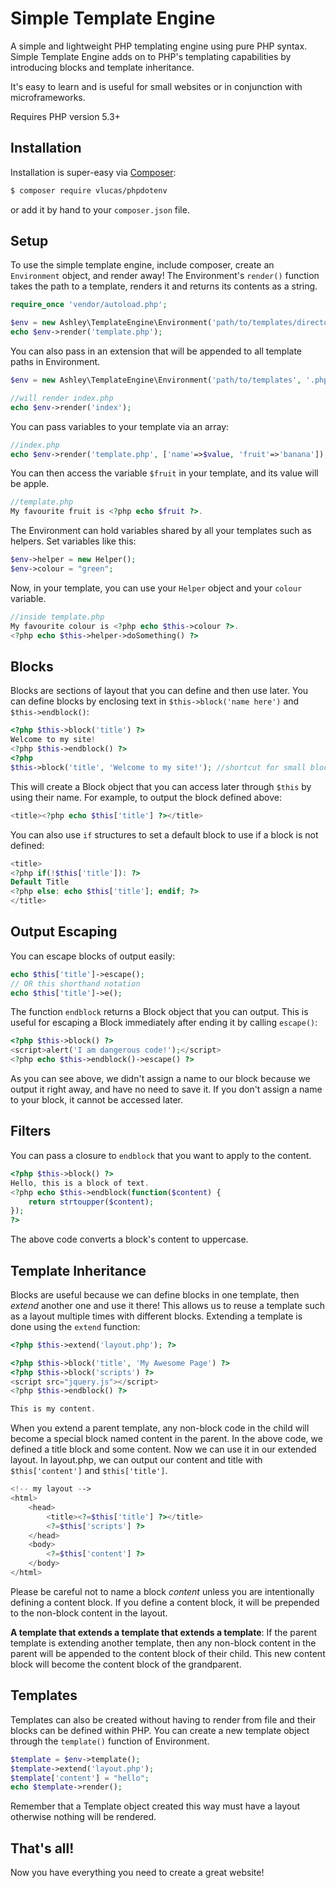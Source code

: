 Simple Template Engine
=====

A simple and lightweight PHP templating engine using pure PHP syntax.
Simple Template Engine adds on to PHP's templating capabilities by introducing blocks and template inheritance.

It's easy to learn and is useful for small websites or in conjunction with microframeworks.

Requires PHP version 5.3+


## Installation

Installation is super-easy via [Composer](https://getcomposer.org/):

```bash
$ composer require vlucas/phpdotenv
```

or add it by hand to your `composer.json` file.


## Setup

To use the simple template engine, include composer, create an `Environment` object, and render away!
The Environment's `render()` function takes the path to a template, renders it and returns its contents as a string.

```php
require_once 'vendor/autoload.php';

$env = new Ashley\TemplateEngine\Environment('path/to/templates/directory');
echo $env->render('template.php');
```

You can also pass in an extension that will be appended to all template paths in Environment.

```php
$env = new Ashley\TemplateEngine\Environment('path/to/templates', '.php');

//will render index.php
echo $env->render('index');
```

You can pass variables to your template via an array:

```php
//index.php
echo $env->render('template.php', ['name'=>$value, 'fruit'=>'banana']);
```

You can then access the variable `$fruit` in your template, and its value will be apple.

```php
//template.php
My favourite fruit is <?php echo $fruit ?>.
```

The Environment can hold variables shared by all your templates such as helpers.  Set variables like this: 
```php
$env->helper = new Helper();
$env->colour = "green";
```

Now, in your template, you can use your `Helper` object and your `colour` variable.

```php
//inside template.php
My favourite colour is <?php echo $this->colour ?>.
<?php echo $this->helper->doSomething() ?>
```

Blocks
-----

Blocks are sections of layout that you can define and then use later.
You can define blocks by enclosing text in `$this->block('name here')` and `$this->endblock()`:

```php
<?php $this->block('title') ?>
Welcome to my site!
<?php $this->endblock() ?>
<?php
$this->block('title', 'Welcome to my site!'); //shortcut for small blocks
```
This will create a Block object that you can access later through `$this` by using their name.
For example, to output the block defined above: 

```php
<title><?php echo $this['title'] ?></title>
```

You can also use `if` structures to set a default block to use if a block is not defined: 

```php
<title>
<?php if(!$this['title']): ?>
Default Title
<?php else: echo $this['title']; endif; ?>
</title>
```

Output Escaping
-----
You can escape blocks of output easily: 

```php
echo $this['title']->escape();
// OR this shorthand notation
echo $this['title']->e();
```

The function `endblock` returns a Block object that you can output.
This is useful for escaping a Block immediately after ending it by calling `escape()`:

```php
<?php $this->block() ?>
<script>alert('I am dangerous code!');</script>
<?php echo $this->endblock()->escape() ?>

```

As you can see above, we didn't assign a name to our block because we output it right away, and have no need to save it.
If you don't assign a name to your block, it cannot be accessed later.

Filters
-----

You can pass a closure to `endblock` that you want to apply to the content.

```php
<?php $this->block() ?>
Hello, this is a block of text.
<?php echo $this->endblock(function($content) {
	return strtoupper($content);
});
?>
```

The above code converts a block's content to uppercase.

Template Inheritance
-----

Blocks are useful because we can define blocks in one template, then _extend_ another one and use it there!
This allows us to reuse a template such as a layout multiple times with different blocks.
Extending a template is done using the `extend` function:

```php
<?php $this->extend('layout.php'); ?>

<?php $this->block('title', 'My Awesome Page') ?>
<?php $this->block('scripts') ?>
<script src="jquery.js"></script>
<?php $this->endblock() ?>

This is my content.
```

When you extend a parent template, any non-block code in the child will become a special block named content in the parent.
In the above code, we defined a title block and some content.  Now we can use it in our extended layout.
In layout.php, we can output our content and title with `$this['content']` and `$this['title']`.

```php
<!-- my layout -->
<html>
	<head>
		<title><?=$this['title'] ?></title>
		<?=$this['scripts'] ?>
	</head>
	<body>
		<?=$this['content'] ?>
	</body>
</html>
```

Please be careful not to name a block _content_ unless you are intentionally defining a content block.
If you define a content block, it will be prepended to the non-block content in the layout.

**A template that extends a template that extends a template**: If the parent template is extending another template, then any non-block content in the parent will be appended to the content block of their child.  This new content block will become the content block of the grandparent.

Templates
-----

Templates can also be created without having to render from file and their blocks can be defined within PHP.
You can create a new template object through the `template()` function of Environment.

```php
$template = $env->template();
$template->extend('layout.php');
$template['content'] = "hello";
echo $template->render();
```

Remember that a Template object created this way must have a layout otherwise nothing will be rendered.

That's all!
-----

Now you have everything you need to create a great website!
